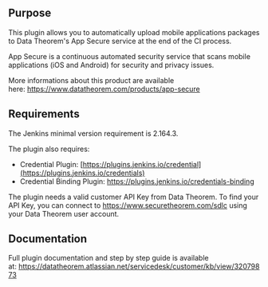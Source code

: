 ## Purpose

This plugin allows you to automatically upload mobile applications
packages to Data Theorem's App Secure service at the end of the CI
process.

App Secure is a continuous automated security service that scans mobile
applications (iOS and Android) for security and privacy issues.

More informations about this product are available
here: <https://www.datatheorem.com/products/app-secure>

## Requirements

The Jenkins minimal version requirement is 2.164.3.

The plugin also requires:

-   Credential Plugin:
    [https://plugins.jenkins.io/credential](https://plugins.jenkins.io/credentials)
-   Credential Binding
    Plugin: <https://plugins.jenkins.io/credentials-binding>

The plugin needs a valid customer API Key from Data Theorem. To find
your API Key, you can connect
to <https://www.securetheorem.com/sdlc> using your Data Theorem user
account.

## Documentation

Full plugin documentation and step by step guide is available
at: <https://datatheorem.atlassian.net/servicedesk/customer/kb/view/32079873>

  

  

